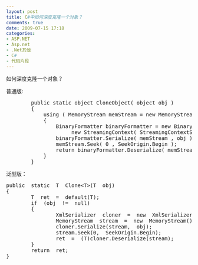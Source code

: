 ```yaml
---
layout: post
title: C#中如何深度克隆一个对象？
comments: true
date: 2009-07-15 17:18
categories:
- ASP.NET
- Asp.net
- .Net其他
- C#
- 代码片段
---
```


<p>如何深度克隆一个对象？</p>
<p>普通版:</p>
<pre>
        public static object CloneObject( object obj )
        {
            using ( MemoryStream memStream = new MemoryStream( ) )
            {
                BinaryFormatter binaryFormatter = new BinaryFormatter( null ,
                     new StreamingContext( StreamingContextStates.Clone ) );
                binaryFormatter.Serialize( memStream , obj );
                memStream.Seek( 0 , SeekOrigin.Begin );
                return binaryFormatter.Deserialize( memStream );
            }
        }
</pre>
<p>泛型版：</p>
<p><!--more--></p>
<pre>public  static  T  Clone&lt;T&gt;(T  obj)
{
        T  ret  =  default(T);
        if  (obj  !=  null)
        {
                XmlSerializer  cloner  =  new  XmlSerializer(typeof(T));
                MemoryStream  stream  =  new  MemoryStream();
                cloner.Serialize(stream,  obj);
                stream.Seek(0,  SeekOrigin.Begin);
                ret  =  (T)cloner.Deserialize(stream);
        }
        return  ret;
}</pre>				
